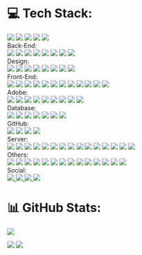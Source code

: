 # 💻 Tech Stack:
<div class="container mt-4">
    <div class="row mb-3">
        <div class="col text-center">
  <img src="https://img.shields.io/badge/laravel-%23FF2D20.svg?style=flat&logo=laravel&logoColor=white" />
  <img src="https://img.shields.io/badge/mysql-4479A1.svg?style=flat&logo=mysql&logoColor=white" />
  <img src="https://img.shields.io/badge/apache-%23D42029.svg?style=flat&logo=apache&logoColor=white" />
  <img src="https://img.shields.io/badge/nginx-%23009639.svg?style=flat&logo=nginx&logoColor=white" />
  <img src="https://img.shields.io/badge/node.js-6DA55F?style=flat&logo=node.js&logoColor=white" />
        </div>
    </div>
    <div class="row mb-3">
        <div class="col text-center">
  Back-End:  <br/>
  <img src="https://img.shields.io/badge/php-%23777BB4.svg?style=flat&logo=php&logoColor=white" />
  <img src="https://img.shields.io/badge/python-3670A0?style=flat&logo=python&logoColor=ffdd54" />
  <img src="https://img.shields.io/badge/c-%2300599C.svg?style=flat&logo=c&logoColor=white" />
  <img src="https://img.shields.io/badge/c%23-%23239120.svg?style=flat&logo=csharp&logoColor=white" />
  <img src="https://img.shields.io/badge/c++-%2300599C.svg?style=flat&logo=c%2B%2B&logoColor=white" />
  <img src="https://img.shields.io/badge/java-%23ED8B00.svg?style=flat&logo=openjdk&logoColor=white" />
  <img src="https://img.shields.io/badge/kotlin-%237F52FF.svg?style=flat&logo=kotlin&logoColor=white" />
  <img src="https://img.shields.io/badge/Gradle-02303A.svg?style=flat&logo=Gradle&logoColor=white" />
        </div>
        <div class="col text-center">
  Design:  <br/>
  <img src="https://img.shields.io/badge/WordPress-%23117AC9.svg?style=flat&logo=WordPress&logoColor=white" />
  <img src="https://img.shields.io/badge/Canva-%2300C4CC.svg?style=flat&logo=Canva&logoColor=white" />
  <img src="https://img.shields.io/badge/figma-%23F24E1E.svg?style=flat&logo=figma&logoColor=white" />
  <img src="https://img.shields.io/badge/Notion-%23000000.svg?style=flat&logo=notion&logoColor=white" />
  <img src="https://img.shields.io/badge/Portfolio-%23000000.svg?style=flat&logo=firefox&logoColor=%23FF7139" />
  <img src="https://img.shields.io/badge/Postman-FF6C37?style=flat&logo=postman&logoColor=white" />
  <img src="https://img.shields.io/badge/Prezi-%23000000.svg?style=flat&logo=Prezi&logoColor=white" />
  <img src="https://img.shields.io/badge/Twilio-F22F46?style=flat&logo=Twilio&logoColor=white" />
        </div>
    </div>
    <div class="row mb-3">
        <div class="col text-center">
  Front-End:  <br/>
  <img src="https://img.shields.io/badge/html5-%23E34F26.svg?style=flat&logo=html5&logoColor=white" />
  <img src="https://img.shields.io/badge/javascript-%23323330.svg?style=flat&logo=javascript&logoColor=%23F7DF1E" />
  <img src="https://img.shields.io/badge/css3-%231572B6.svg?style=flat&logo=css3&logoColor=white" />
  <img src="https://img.shields.io/badge/tailwindcss-%2338B2AC.svg?style=flat&logo=tailwind-css&logoColor=white" />
  <img src="https://img.shields.io/badge/-GraphQL-E10098?style=flat&logo=graphql&logoColor=white" />
  <img src="https://img.shields.io/badge/vite-%23646CFF.svg?style=flat&logo=vite&logoColor=white" />
  <img src="https://img.shields.io/badge/vue.js-%2335495e.svg?style=flat&logo=vuedotjs&logoColor=%234FC08D" />
  <img src="https://img.shields.io/badge/NPM-%23CB3837.svg?style=flat&logo=npm&logoColor=white" />
  <img src="https://img.shields.io/badge/yarn-%232C8EBB.svg?style=flat&logo=yarn&logoColor=white" />
  <img src="https://img.shields.io/badge/.NET-5C2D91?style=flat&logo=.net&logoColor=white" />
  <img src="https://img.shields.io/badge/bootstrap-%238511FA.svg?style=flat&logo=bootstrap&logoColor=white" />
  <img src="https://img.shields.io/badge/chart.js-F5788D.svg?style=flat&logo=chart.js&logoColor=white" />
        </div>
        <div class="col text-center">
  Adobe:  <br/>
  <img src="https://img.shields.io/badge/adobe-%23FF0000.svg?style=flat&logo=adobe&logoColor=white" />
  <img src="https://img.shields.io/badge/Adobe%20Acrobat%20Reader-EC1C24.svg?style=flat&logo=Adobe%20Acrobat%20Reader&logoColor=white" />
  <img src="https://img.shields.io/badge/Adobe%20After%20Effects-9999FF.svg?style=flat&logo=Adobe%20After%20Effects&logoColor=white" />
  <img src="https://img.shields.io/badge/Adobe%20Dreamweaver-FF61F6.svg?style=flat&logo=Adobe%20Dreamweaver&logoColor=white" />
  <img src="https://img.shields.io/badge/adobe%20illustrator-%23FF9A00.svg?style=flat&logo=adobe%20illustrator&logoColor=white" />
  <img src="https://img.shields.io/badge/Adobe%20InDesign-49021F?style=flat&logo=adobeindesign&logoColor=FF3366" />
  <img src="https://img.shields.io/badge/Adobe%20Lightroom-31A8FF.svg?style=flat&logo=Adobe%20Lightroom&logoColor=white" />
  <img src="https://img.shields.io/badge/adobe%20photoshop-%2331A8FF.svg?style=flat&logo=adobe%20photoshop&logoColor=white" />
  <img src="https://img.shields.io/badge/Adobe%20Premiere%20Pro-9999FF.svg?style=flat&logo=Adobe%20Premiere%20Pro&logoColor=white" />
        </div>
    </div>
    <div class="row mb-3">
        <div class="col text-center">
  Database:  <br/>
  <img src="https://img.shields.io/badge/mysql-4479A1.svg?style=flat&logo=mysql&logoColor=white" />
  <img src="https://img.shields.io/badge/MariaDB-003545?style=flat&logo=mariadb&logoColor=white" />
  <img src="https://img.shields.io/badge/sqlite-%2307405e.svg?style=flat&logo=sqlite&logoColor=white" />
  <img src="https://img.shields.io/badge/MongoDB-%234ea94b.svg?style=flat&logo=mongodb&logoColor=white" />
  <img src="https://img.shields.io/badge/firebase-a08021?style=flat&logo=firebase&logoColor=ffcd34" />
  <img src="https://img.shields.io/badge/redis-%23DD0031.svg?style=flat&logo=redis&logoColor=white" />
  <img src="https://img.shields.io/badge/Microsoft%20SQL%20Server-CC2927?style=flat&logo=microsoft%20sql%20server&logoColor=white" />
        </div>
        <div class="col text-center">
  GitHub:  <br/>
  <img src="https://img.shields.io/badge/github%20actions-%232671E5.svg?style=flat&logo=githubactions&logoColor=white" />
  <img src="https://img.shields.io/badge/git-%23F05033.svg?style=flat&logo=git&logoColor=white" />
  <img src="https://img.shields.io/badge/github-%23121011.svg?style=flat&logo=github&logoColor=white" />
  <img src="https://img.shields.io/badge/gitlab-%23181717.svg?style=flat&logo=gitlab&logoColor=white" /> <br/>
        </div>
    </div>
    <div class="row mb-3">
        <div class="col text-center">
  Server:  <br/>
  <img src="https://img.shields.io/badge/Hostinger-673DE6?logo=hostinger&logoColor=fff&style=flat" />
  <img src="https://img.shields.io/badge/Cloudflare-F38020?style=flat&logo=Cloudflare&logoColor=white" />
  <img src="https://img.shields.io/badge/DigitalOcean-%230167ff.svg?style=flat&logo=digitalOcean&logoColor=white" />
  <img src="https://img.shields.io/badge/firebase-%23039BE5.svg?style=flat&logo=firebase" />
  <img src="https://img.shields.io/badge/github%20pages-121013?style=flat&logo=github&logoColor=white" />
  <img src="https://img.shields.io/badge/GoogleCloud-%234285F4.svg?style=flat&logo=google-cloud&logoColor=white" />
  <img src="https://img.shields.io/badge/heroku-%23430098.svg?style=flat&logo=heroku&logoColor=white" />
  <img src="https://img.shields.io/badge/Oracle-F80000?style=flat&logo=oracle&logoColor=white" />
  <img src="https://img.shields.io/badge/AWS-%23FF9900.svg?style=flat&logo=amazon-aws&logoColor=white" />
  <img src="https://img.shields.io/badge/azure-%230072C6.svg?style=flat&logo=microsoftazure&logoColor=white" /> 
  <img src="https://img.shields.io/badge/PowerShell-%235391FE.svg?style=flat&logo=powershell&logoColor=white" />
  <img src="https://img.shields.io/badge/Windows%20Terminal-%234D4D4D.svg?style=flat&logo=windows-terminal&logoColor=white" />
  <img src="https://img.shields.io/badge/shell_script-%23121011.svg?style=flat&logo=gnu-bash&logoColor=white" />
  <img src="https://img.shields.io/badge/yaml-%23ffffff.svg?style=flat&logo=yaml&logoColor=151515" />
  <img src="https://img.shields.io/badge/OpenGL-%23FFFFFF.svg?style=flat&logo=opengl" />
        </div>
        <div class="col text-center">
  Others:  <br/>
  <img src="https://img.shields.io/badge/react_native-%2320232a.svg?style=flat&logo=react&logoColor=%2361DAFB" />
  <img src="https://img.shields.io/badge/-React%20Query-FF4154?style=flat&logo=react%20query&logoColor=white" />
  <img src="https://img.shields.io/badge/SASS-hotpink.svg?style=flat&logo=SASS&logoColor=white" />
  <img src="https://img.shields.io/badge/Socket.io-black?style=flat&logo=socket.io&badgeColor=010101" />
  <img src="https://img.shields.io/badge/WebGL-990000?logo=webgl&logoColor=white&style=flat" />
  <img src="https://img.shields.io/badge/webpack-%238DD6F9.svg?style=flat&logo=webpack&logoColor=black" />
  <img src="https://img.shields.io/badge/web3.js-F16822?style=flat&logo=web3.js&logoColor=white" />
  <img src="https://img.shields.io/badge/Codeberg-2185D0?style=flat&logo=Codeberg&logoColor=white" />
  <img src="https://img.shields.io/badge/Openstack-%23f01742.svg?style=flat&logo=openstack&logoColor=white" />
  <img src="https://img.shields.io/badge/CodeIgniter-%23EF4223.svg?style=flat&logo=codeIgniter&logoColor=white" />
  <img src="https://img.shields.io/badge/-RaspberryPi-C51A4A?style=flat&logo=Raspberry-Pi" />
  <img src="https://img.shields.io/badge/redux-%23593d88.svg?style=flat&logo=redux&logoColor=white" />
  <img src="https://img.shields.io/badge/express.js-%23404d59.svg?style=flat&logo=express&logoColor=%2361DAFB" />
  <img src="https://img.shields.io/badge/Flutter-%2302569B.svg?style=flat&logo=Flutter&logoColor=white" />
        </div>
    </div>
    <div class="row mb-3">
        <div class="col text-center">
  Social:  <br/>
  <a href="https://discord.gg/dyimz" target="_blank">
    <img src="https://img.shields.io/badge/Discord-%237289DA.svg?logo=discord&logoColor=white" />
  </a>
  <a href="https://facebook.com/dyimz1324" target="_blank">
    <img src="https://img.shields.io/badge/Facebook-%231877F2.svg?logo=Facebook&logoColor=white" />
  </a>
  <a href="https://instagram.com/dyimzkrizhan" target="_blank">
    <img src="https://img.shields.io/badge/Instagram-%23E4405F.svg?logo=Instagram&logoColor=white" />
  </a>
  <a href="https://x.com/dyimz1324" target="_blank">
    <img src="https://img.shields.io/badge/X-black.svg?logo=X&logoColor=white" />
  </a>
        </div>
    </div>
</div>

<script src="https://code.jquery.com/jquery-3.5.1.slim.min.js"></script>
<script src="https://cdn.jsdelivr.net/npm/@popperjs/core@2.0.7/dist/umd/popper.min.js"></script>
<script src="https://stackpath.bootstrapcdn.com/bootstrap/4.5.2/js/bootstrap.min.js"></script>


# 📊 GitHub Stats:
![](https://github-profile-trophy.vercel.app/?username=dyimz&theme=radical&no-frame=false&no-bg=true&margin-w=4&rank=SSS,SS,S)

![](https://github-readme-streak-stats.herokuapp.com/?user=dyimz&theme=react&hide_border=true)
![](https://github-readme-stats.vercel.app/api/top-langs/?username=dyimz&theme=react&hide_border=true&include_all_commits=true&count_private=true&layout=compact)


<!-- ## 🌐 Socials: -->
<!-- # 📊 GitHub Stats: -->
<!-- ![](https://github-readme-stats.vercel.app/api?username=dyimz&theme=react&hide_border=true&include_all_commits=true&count_private=true)<br/> -->
<!-- ## 🏆 GitHub Trophies -->
<!-- ![](https://github-profile-trophy.vercel.app/?username=dyimz&theme=radical&no-frame=true&no-bg=true&margin-w=4) -->

<!--  -->
